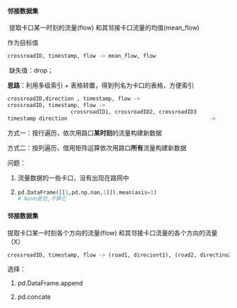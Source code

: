 #### 邻接数据集

​	提取卡口某一时刻的流量(flow) 和其邻接卡口流量的均值(mean_flow)

作为目标值

```python
crossroadID, timestamp, flow -> mean_flow, flow
```

​	缺失值：drop；

**思路**：利用多级索引 + 表格转置，得到列名为卡口的表格，方便索引

```python
crossroadID,direction , timestamp, flow ->
crossroadID, timestamp, flow ->
					crossroadID1, crossroadID2, crossroadID3
timestamp direction												-> 
```

方式一：按行遍历，依次用路口**某时刻**的流量构建新数据

方式二：按列遍历，借用矩阵运算依次用路口**所有**流量构建新数据



问题：

1. 流量数据的一些卡口，没有出现在路网中

2. ```python
   pd.DataFrame([[1,pd.np.nan,1]]).mean(axis=1)
   # None是空,不算它
   ```

#### 邻接数据集
提取卡口某一时刻各个方向的流量(flow) 和其邻接卡口流量的各个方向的流量（X）

```python
crossroadID, timestamp, flow -> (road1, direciont1), (road2, directino2), direction, flow

```


选择：

1. pd.DataFrame.append

2. pd.concate
